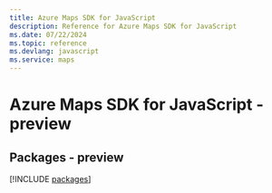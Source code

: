 ```yaml
---
title: Azure Maps SDK for JavaScript
description: Reference for Azure Maps SDK for JavaScript
ms.date: 07/22/2024
ms.topic: reference
ms.devlang: javascript
ms.service: maps
---
```

# Azure Maps SDK for JavaScript - preview
## Packages - preview
[!INCLUDE [packages](maps-index.md)]